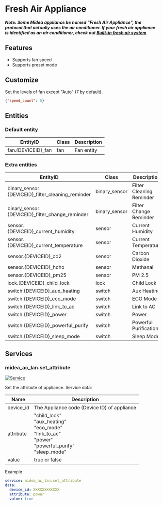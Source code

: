 # Fresh Air Appliance

***Note: Some Midea appliance be named "Fresh Air Appliance", the protocol that actually uses the air conditioner. If your fresh air appliance is identified as an air conditioner, check out [Built-in fresh air system](CE.md#Built-in%20fresh%20air%20system)***

## Features

- Supports fan speed
- Supports preset mode

## Customize

Set the levels of fan except "Auto" (7 by default).

```json
{"speed_count": 5}
```

## Entities

### Default entity

| EntityID           | Class | Description |
|--------------------|-------|-------------|
| fan.{DEVICEID}_fan | fan   | Fan entity  |

### Extra entities

| EntityID                                          | Class         | Description              |
|---------------------------------------------------|---------------|--------------------------|
| binary_sensor.{DEVICEID}_filter_cleaning_reminder | binary_sensor | Filter Cleaning Reminder |
| binary_sensor.{DEVICEID}_filter_change_reminder   | binary_sensor | Filter Change Reminder   |
| sensor.{DEVICEID}_current_humidity                | sensor        | Current Humidity         |
| sensor.{DEVICEID}_current_temperature             | sensor        | Current Temperature      |
| sensor.{DEVICEID}_co2                             | sensor        | Carbon Dioxide           |
| sensor.{DEVICEID}_hcho                            | sensor        | Methanal                 |
| sensor.{DEVICEID}_pm25                            | sensor        | PM 2.5                   |
| lock.{DEVICEID}_child_lock                        | lock          | Child Lock               |
| switch.{DEVICEID}_aux_heating                     | switch        | Aux Heating              |
| switch.{DEVICEID}_eco_mode                        | switch        | ECO Mode                 |
| switch.{DEVICEID}_link_to_ac                      | switch        | Link to AC               |
| switch.{DEVICEID}_power                           | switch        | Power                    |
| switch.{DEVICEID}_powerful_purify                 | switch        | Powerful Purification    |
| switch.{DEVICEID}_sleep_mode                      | switch        | Sleep Mode               |

## Services

### midea_ac_lan.set_attribute

[![Service](https://my.home-assistant.io/badges/developer_call_service.svg)](https://my.home-assistant.io/redirect/developer_call_service/?service=midea_ac_lan.set_attribute)

Set the attribute of appliance. Service data:

| Name      | Description                                                                                                       |
|-----------|-------------------------------------------------------------------------------------------------------------------|
| device_id | The Appliance code (Device ID) of appliance                                                                       |
| attribute | "child_lock"<br/>"aux_heating"<br/>"eco_mode"<br/>"link_to_ac"<br/>"power"<br/>"powerful_purify"<br/>"sleep_mode" |
| value     | true or false                                                                                                     |

Example

```yaml
service: midea_ac_lan.set_attribute
data:
  device_id: XXXXXXXXXXXX
  attribute: power
  value: true
```
